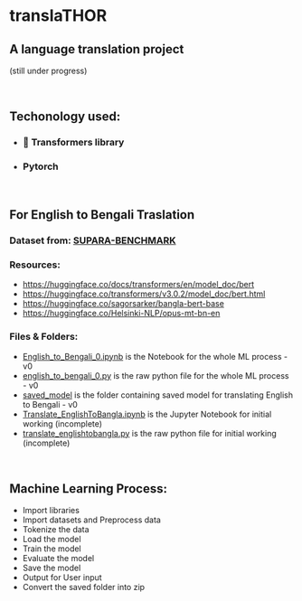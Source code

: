# translaTHOR

## A language translation project<br>
(still under progress)

<br>

## Techonology used:
 - ### 🤗 Transformers library
 - ### Pytorch

<br>

## For English to Bengali Traslation
### Dataset from: <a href="https://ieee-dataport.org/open-access/supara-benchmark-benchmark-dataset-english-bangla-machine-translation">SUPARA-BENCHMARK</a>
### Resources:
 - https://huggingface.co/docs/transformers/en/model_doc/bert
 - https://huggingface.co/transformers/v3.0.2/model_doc/bert.html
 - https://huggingface.co/sagorsarker/bangla-bert-base
 - https://huggingface.co/Helsinki-NLP/opus-mt-bn-en
### Files & Folders:
 - <a href="https://github.com/PALLADIUM26/translaTHOR/blob/main/English_to_Bengali_0.ipynb">English_to_Bengali_0.ipynb</a> is the Notebook for the whole ML process - v0
 - <a href="https://github.com/PALLADIUM26/translaTHOR/blob/main/english_to_bengali_0.py">english_to_bengali_0.py</a> is the raw python file for the whole ML process - v0
 - <a href="https://github.com/PALLADIUM26/translaTHOR/tree/main/saved_model">saved_model</a> is the folder containing saved model for translating English to Bengali - v0
 - <a href="https://github.com/PALLADIUM26/translaTHOR/blob/main/Translate_EnglishToBangla.ipynb">Translate_EnglishToBangla.ipynb</a> is the Jupyter Notebook for initial working (incomplete)
 - <a href="https://github.com/PALLADIUM26/translaTHOR/blob/main/translate_englishtobangla.py">translate_englishtobangla.py</a> is the raw python file for initial working (incomplete)

<br>

## Machine Learning Process:
 - Import libraries
 - Import datasets and Preprocess data
 - Tokenize the data
 - Load the model
 - Train the model
 - Evaluate the model
 - Save the model
 - Output for User input
 - Convert the saved folder into zip

